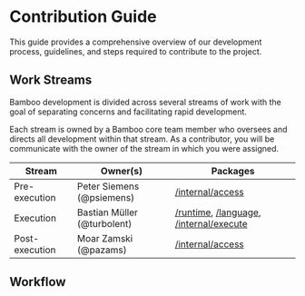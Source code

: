 # Contribution Guide

This guide provides a comprehensive overview of our development process, guidelines, and steps required to contribute to the project.

## Work Streams

Bamboo development is divided across several streams of work with the goal of separating concerns and facilitating rapid development. 

Each stream is owned by a Bamboo core team member who oversees and directs all development within that stream. As a contributor, you will be communicate with the owner of the stream in which you were assigned.


| Stream         | Owner(s)                    | Packages  |
| -------------- | --------------------------- | --------- |
| Pre-execution  | Peter Siemens (@psiemens)   | [/internal/access](/internal/access) |
| Execution      | Bastian Müller (@turbolent) | [/runtime](/runtime), [/language](/language), [/internal/execute](/internal/execute)     |   $12 |
| Post-execution | Moar Zamski (@pazams)     | [/internal/access](/internal/access) |

## Workflow
